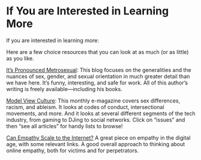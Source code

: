 # If You are Interested in Learning More

If you are interested in learning more:

Here are a few choice resources that you can look at as much (or as little) as you like.

[It’s Pronounced Metrosexual](https://www.google.com/url?q=http://itspronouncedmetrosexual.com/&sa=D&ust=1454345389673000&usg=AFQjCNFdPOgKazza5iKdNTaGZYUiOxmtyQ): This blog focuses on the generalities and the nuances of sex, gender, and sexual orientation in much greater detail than we have here. It’s funny, interesting, and safe for work. All of this author’s writing is freely available—including his books.

[Model View Culture](https://www.google.com/url?q=https://modelviewculture.com/&sa=D&ust=1454345389674000&usg=AFQjCNF6B-zi908X8tLZTiixpC7kvosq3A): This monthly e-magazine covers sex differences, racism, and ableism. It looks at codes of conduct, intersectional movements, and more. And it looks at several different segments of the tech industry, from gaming to DJing to social networks. Click on “issues” and then “see all articles” for handy lists to browse!

[Can Empathy Scale to the Internet?](https://www.google.com/url?q=https://medium.com/@sanspoint/can-empathy-scale-to-the-internet-3fd71acc917a%23.7dywgv2fi&sa=D&ust=1454345389675000&usg=AFQjCNEoAr43uKHuhTjtaSlFBmKn7Kt2Bw) A great piece on empathy in the digital age, with some relevant links. A good overall approach to thinking about online empathy, both for victims and for perpetrators.